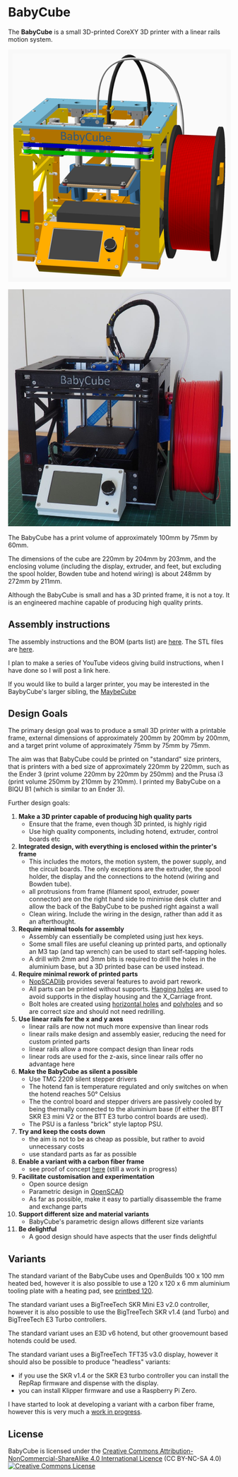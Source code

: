 # BabyCube

The **BabyCube** is a small 3D-printed CoreXY 3D printer with a linear rails motion system.

![Main Assembly](BC200/assemblies/main_assembled.png)

![BabyCube](pictures/babycube200_1000.jpg)

The BabyCube has a print volume of approximately 100mm by 75mm by 60mm.

The dimensions of the cube are 220mm by 204mm by 203mm, and the enclosing volume (including the display, extruder,
and feet, but excluding the spool holder, Bowden tube and hotend wiring) is about 248mm by 272mm by 211mm.

Although the BabyCube is small and has a 3D printed frame, it is not a toy. It is an engineered machine capable of producing high quality prints.

## Assembly instructions

The assembly instructions and the BOM (parts list) are [here](BC200/readme.md). The STL files are [here](BC200/stls).

I plan to make a series of YouTube videos giving build instructions, when I have done so I will post a link here.

If you would like to build a larger printer, you may be interested in the BaybyCube's larger sibling, the [MaybeCube](https://github.com/martinbudden/MaybeCube)

## Design Goals

The primary design goal was to produce a small 3D printer with a printable frame, external dimensions of approximately
200mm by 200mm by 200mm, and a target print volume of approximately 75mm by 75mm by 75mm.

The aim was that BabyCube could be printed on "standard" size printers, that is printers with a bed size of approximately 220mm by 220mm, such as the Ender 3 (print volume 220mm by 220mm by 250mm) and the Prusa i3 (print volume 250mm by 210mm by 210mm).
I printed my BabyCube on a BIQU B1 (which is similar to an Ender 3).

Further design goals:

1. **Make a 3D printer capable of producing high quality parts**
    * Ensure that the frame, even though 3D printed, is highly rigid
    * Use high quality components, including hotend, extruder, control boards etc
2. **Integrated design, with everything is enclosed within the printer's frame**
    * This includes the motors, the motion system, the power supply, and the circuit boards. The only exceptions are the extruder, the spool holder, the display and the connections to the hotend (wiring and Bowden tube).
    * all protrusions from frame (filament spool, extruder, power connector) are on the right hand side to minimise desk clutter and allow the back of the BabyCube to be pushed right against a wall
    * Clean wiring. Include the wiring in the design, rather than add it as an afterthought.
3. **Require minimal tools for assembly**
    * Assembly can essentially be completed using just hex keys.
    * Some small files are useful cleaning up printed parts, and optionally an M3 tap (and tap wrench) can be used to start self-tapping holes.
    * A drill with 2mm and 3mm bits is required to drill the holes in the aluminium base, but a 3D printed base can be used instead.
4. **Require minimal rework of printed parts**
    * [NopSCADlib](https://github.com/nophead/NopSCADlib) provides several features to avoid part rework.
    * All parts can be printed without supports. [Hanging holes](https://hydraraptor.blogspot.com/2014/03/buried-nuts-and-hanging-holes.html) are used to avoid supports in the display housing and the X_Carriage front.
    * Bolt holes are created using [horizontal holes](https://hydraraptor.blogspot.com/2020/07/horiholes-2.html) and [polyholes](https://hydraraptor.blogspot.com/2011/02/polyholes.html) and so are correct size and should not need redrilling.
5. **Use linear rails for the x and y axes**
    * linear rails are now not much more expensive than linear rods
    * linear rails make design and assembly easier, reducing the need for custom printed parts
    * linear rails allow a more compact design than linear rods
    * linear rods are used for the z-axis, since linear rails offer no advantage here
6. **Make the BabyCube as silent a possible**
    * Use TMC 2209 silent stepper drivers
    * The hotend fan is temperature regulated and only switches on when the hotend reaches 50&deg; Celsius
    * The the control board and stepper drivers are passively cooled by being thermally connected to the aluminium base (if either the BTT SKR E3 mini V2 or the BTT E3 turbo control boards are used).
    * The PSU is a fanless "brick" style laptop PSU.
7. **Try and keep the costs down**
    * the aim is not to be as cheap as possible, but rather to avoid unnecessary costs
    * use standard parts as far as possible
8. **Enable a variant with a carbon fiber frame**
    * see proof of concept [here](concepts/readme.md) (still a work in progress)
9. **Facilitate customisation and experimentation**
    * Open source design
    * Parametric design in [OpenSCAD](https://openscad.org/)
    * As far as possible, make it easy to partially disassemble the frame and exchange parts
10. **Support different size and material variants**
    * BabyCube's parametric design allows different size variants
11. **Be delightful**
    * A good design should have aspects that the user finds delightful

## Variants

The standard variant of the BabyCube uses and OpenBuilds 100 x 100 mm heated bed, however it is also possible to use a 120 x 120 x 6 mm
aluminium tooling plate with a heating pad, see [printbed 120](PRINTBED120/readme.md).

The standard variant uses a BigTreeTech SKR Mini E3 v2.0 controller, however it is also possible to use
the BigTreeTech SKR v1.4 (and Turbo) and BigTreeTech E3 Turbo controllers.

The standard variant uses an E3D v6 hotend, but other groovemount based hotends could be used.

The standard variant uses a BigTreeTech TFT35 v3.0 display, however it should also be possible to produce "headless" variants:

* if you use the SKR v1.4 or the SKR E3 turbo controller you can install the RepRap firmware and dispense with the display.
* you can install Klipper firmware and use a Raspberry Pi Zero.

I have started to look at developing a variant with a carbon fiber frame, however this is very much a [work in progress](concepts/readme.md).

## License

BabyCube is licensed under the [Creative Commons Attribution-NonCommercial-ShareAlike 4.0 International Licence](https://creativecommons.org/licenses/by-nc-sa/4.0/)
(CC BY-NC-SA 4.0)<br />
<a rel="license" href="http://creativecommons.org/licenses/by-nc-sa/4.0/">
<img alt="Creative Commons License" style="border-width:0" src="https://i.creativecommons.org/l/by-nc-sa/4.0/88x31.png" />
</a>
